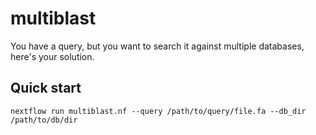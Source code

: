 # multiblast
You have a query, but you want to search it against multiple databases, here's your solution. 

## Quick start
```shell
nextflow run multiblast.nf --query /path/to/query/file.fa --db_dir /path/to/db/dir
```
